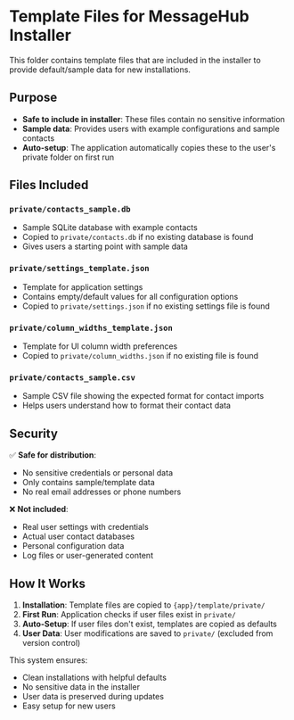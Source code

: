 # Template Files for MessageHub Installer

This folder contains template files that are included in the installer to provide default/sample data for new installations.

## Purpose

- **Safe to include in installer**: These files contain no sensitive information
- **Sample data**: Provides users with example configurations and sample contacts
- **Auto-setup**: The application automatically copies these to the user's private folder on first run

## Files Included

### `private/contacts_sample.db`
- Sample SQLite database with example contacts
- Copied to `private/contacts.db` if no existing database is found
- Gives users a starting point with sample data

### `private/settings_template.json`
- Template for application settings
- Contains empty/default values for all configuration options
- Copied to `private/settings.json` if no existing settings file is found

### `private/column_widths_template.json`
- Template for UI column width preferences
- Copied to `private/column_widths.json` if no existing file is found

### `private/contacts_sample.csv`
- Sample CSV file showing the expected format for contact imports
- Helps users understand how to format their contact data

## Security

✅ **Safe for distribution**:
- No sensitive credentials or personal data
- Only contains sample/template data
- No real email addresses or phone numbers

❌ **Not included**:
- Real user settings with credentials
- Actual user contact databases
- Personal configuration data
- Log files or user-generated content

## How It Works

1. **Installation**: Template files are copied to `{app}/template/private/`
2. **First Run**: Application checks if user files exist in `private/`
3. **Auto-Setup**: If user files don't exist, templates are copied as defaults
4. **User Data**: User modifications are saved to `private/` (excluded from version control)

This system ensures:
- Clean installations with helpful defaults
- No sensitive data in the installer
- User data is preserved during updates
- Easy setup for new users
